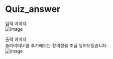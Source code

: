 # Quiz_answer

입력 이미지<br>
![image](https://github.com/anulabgit/Quiz_answer/assets/127391777/c109bed5-f646-4c61-b0cd-2d80d300abd7)



출력 이미지<br>
슬라이더UI를 추가해보는 창의성을 조금 넣어보았습니다.<br>
![image](https://github.com/anulabgit/Quiz_answer/assets/127391777/44950118-f755-46a3-a44e-d7b3f0a4afc3)

